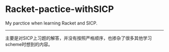 # Racket-pactice-withSICP
My parctice when learning Racket and SICP.

---------------------------------------------------

主要是对SICP上习题的解答，并没有按照严格顺序，也掺杂了很多其他学习scheme时想到的内容。